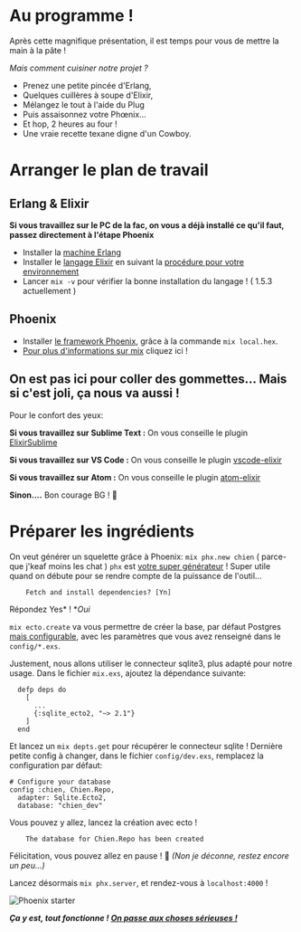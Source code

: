 # Au programme !

Après cette magnifique présentation, il est temps pour vous de mettre la main à la pâte !

*Mais comment cuisiner notre projet ?*
- Prenez une petite pincée d'Erlang,
- Quelques cuillères à soupe d'Elixir,
- Mélangez le tout à l'aide du Plug
- Puis assaisonnez votre Phœnix...
- Et hop, 2 heures au four !
- Une vraie recette texane digne d'un Cowboy.

# Arranger le plan de travail

## Erlang & Elixir 

**Si vous travaillez sur le PC de la fac, on vous a déjà installé ce qu'il faut, passez directement à l'étape Phoenix**

- Installer la [machine Erlang](http://erlang.org/doc/index.html)
- Installer le [langage Elixir](https://elixir-lang.org/) en suivant la [procédure pour votre environnement](https://elixir-lang.org/install.html)
- Lancer `mix -v` pour vérifier la bonne installation du langage ! ( 1.5.3 actuellement )

## Phoenix

- Installer [le framework Phoenix](http://phoenixframework.org/), grâce à  la commande `mix local.hex`. 
- [Pour plus d'informations sur mix](http://phoenixframework.org/) cliquez ici !

## On est pas ici pour coller des gommettes... Mais si c'est joli, ça nous va aussi ! 

Pour le confort des yeux:

**Si vous travaillez sur Sublime Text :** On vous conseille le plugin [ElixirSublime](https://github.com/vishnevskiy/ElixirSublime)

**Si vous travaillez sur VS Code :** On vous conseille le plugin [vscode-elixir](https://marketplace.visualstudio.com/items?itemName=mjmcloug.vscode-elixir)

**Si vous travaillez sur Atom :** On vous conseille le plugin [atom-elixir](https://github.com/msaraiva/atom-elixir)

**Sinon....** Bon courage BG ! :fu:

# Préparer les ingrédients

On veut générer un squelette grâce à Phoenix: `mix phx.new chien` ( parce-que j'keaf moins les chat ) 
`phx` est [votre super générateur](https://hexdocs.pm/phoenix/Mix.Tasks.Phx.Server.html#content) ! Super utile quand on débute pour se rendre compte de la puissance de l'outil... 
```
	Fetch and install dependencies? [Yn]
```
Répondez Yes* !
**Oui*

``mix ecto.create`` va vous permettre de créer la base, par défaut Postgres [mais configurable](https://github.com/elixir-ecto/ecto), avec les paramètres que vous avez renseigné dans le ``config/*.exs``.

Justement, nous allons utiliser le connecteur sqlite3, plus adapté pour notre usage. Dans le fichier ``mix.exs``, ajoutez la dépendance suivante:
```
  defp deps do
    [
      ...
      {:sqlite_ecto2, "~> 2.1"}
    ]
  end
```
Et lancez un ``mix depts.get`` pour récupérer le connecteur sqlite ! Dernière petite config à changer, dans le fichier ``config/dev.exs``, remplacez la configuration par défaut:

```
# Configure your database
config :chien, Chien.Repo,
  adapter: Sqlite.Ecto2,
  database: "chien_dev"
```

Vous pouvez y allez, lancez la création avec ecto !


```
	The database for Chien.Repo has been created
```
Félicitation, vous pouvez allez en pause ! :tada:
*(Non je déconne, restez encore un peu...)*

Lancez désormais ``mix phx.server``, et rendez-vous à ``localhost:4000`` !

<img src="https://preview.ibb.co/k9cu87/Capture_du_2018_02_13_22_34_24.png" alt="Phoenix starter" border="0">

***Ça y est, tout fonctionne ! [On passe aux choses sérieuses !](https://github.com/unip62/cara-elixir-phoenix/blob/master/PART1.md)***

